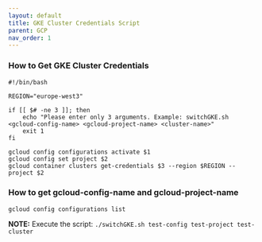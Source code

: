 ```yaml
---
layout: default
title: GKE Cluster Credentials Script
parent: GCP
nav_order: 1
---
```


### How to Get GKE Cluster Credentials
```shell
#!/bin/bash

REGION="europe-west3"

if [[ $# -ne 3 ]]; then
    echo "Please enter only 3 arguments. Example: switchGKE.sh <gcloud-config-name> <gcloud-project-name> <cluster-name>"
    exit 1
fi

gcloud config configurations activate $1
gcloud config set project $2
gcloud container clusters get-credentials $3 --region $REGION --project $2
```
### How to get gcloud-config-name and gcloud-project-name
```shell
gcloud config configurations list
```

**NOTE:** Execute the script: `./switchGKE.sh test-config test-project test-cluster`
